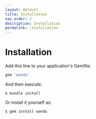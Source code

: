 ```yaml
---
layout: default
title: Installation
nav_order: 2
description: Installation
permalink: /installation
---
```


# Installation

Add this line to your application's Gemfile:

```ruby
gem 'wanda'
```

And then execute:

    $ bundle install

Or install it yourself as:

    $ gem install wanda
